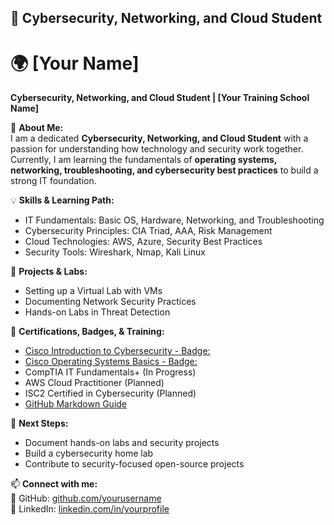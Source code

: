 ## 🔹 Cybersecurity, Networking, and Cloud Student

# 🌍 [Your Name]  
**Cybersecurity, Networking, and Cloud Student | [Your Training School Name]**  

📌 **About Me:**  
I am a dedicated **Cybersecurity, Networking, and Cloud Student** with a passion for understanding how technology and security work together. 
Currently, I am learning the fundamentals of **operating systems, networking, troubleshooting, and cybersecurity best practices** to build a strong IT foundation.

💡 **Skills & Learning Path:**  
- IT Fundamentals: Basic OS, Hardware, Networking, and Troubleshooting  
- Cybersecurity Principles: CIA Triad, AAA, Risk Management  
- Cloud Technologies: AWS, Azure, Security Best Practices  
- Security Tools: Wireshark, Nmap, Kali Linux  

📂 **Projects & Labs:**  
- Setting up a Virtual Lab with VMs  
- Documenting Network Security Practices  
- Hands-on Labs in Threat Detection  

📜 **Certifications, Badges, & Training:**  
- [Cisco Introduction to Cybersecurity - Badge:](https://credly.com/yourid/...)  
- [Cisco Operating Systems Basics - Badge:](https://credly.com/yourid/...)
- CompTIA IT Fundamentals+ (In Progress)  
- AWS Cloud Practitioner (Planned)
- ISC2 Certified in Cybersecurity (Planned)
- [GitHub Markdown Guide](https://www.markdownguide.org/)

<!-- 🔗 Additional Resources:
- [GitHub Markdown Guide](https://www.markdownguide.org/)
- [Cybersecurity Learning Paths](https://www.cisa.gov/cybersecurity-careers)
- [Beginner Cybersecurity Labs](https://tryhackme.com/) -->


🚀 **Next Steps:**  
- Document hands-on labs and security projects  
- Build a cybersecurity home lab  
- Contribute to security-focused open-source projects  

📫 **Connect with me:**  
🔗 GitHub: [github.com/yourusername](https://github.com/yourusername)  
💼 LinkedIn: [linkedin.com/in/yourprofile](https://linkedin.com/in/yourprofile)  
```
